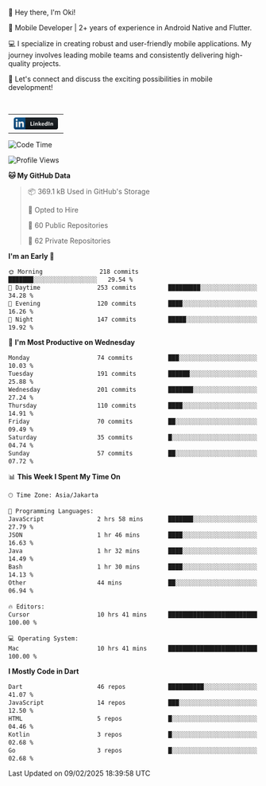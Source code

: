 <p>
 👋 Hey there, I'm Oki!

🚀 Mobile Developer | 2+ years of experience in Android Native and Flutter.

💻 I specialize in creating robust and user-friendly mobile applications. My journey involves leading mobile teams and consistently delivering high-quality projects.

🔗 Let's connect and discuss the exciting possibilities in mobile development!

<br>

<table style="border:none; border-collapse:collapse; cellspacing:0; cellpadding:0">
    <tr>
        <td>
           <a href="https://www.linkedin.com/in/oki-6ba305173/" target="_blank">
              <img src="https://github.com/inisialkey/inisialkey/blob/main/assets/linkedin.svg" alt="LinkedIn" style="vertical-align:top; margin:4px" height=24>
          </a>
        </td>
    </tr>
</table>

<!-- <br>

<!--START_SECTION:waka-->
![Code Time](http://img.shields.io/badge/Code%20Time-1%2C003%20hrs%204%20mins-blue)

![Profile Views](http://img.shields.io/badge/Profile%20Views-0-blue)

**🐱 My GitHub Data** 

> 📦 369.1 kB Used in GitHub's Storage 
 > 
> 💼 Opted to Hire
 > 
> 📜 60 Public Repositories 
 > 
> 🔑 62 Private Repositories 
 > 
**I'm an Early 🐤** 

```text
🌞 Morning                218 commits         ███████░░░░░░░░░░░░░░░░░░   29.54 % 
🌆 Daytime                253 commits         █████████░░░░░░░░░░░░░░░░   34.28 % 
🌃 Evening                120 commits         ████░░░░░░░░░░░░░░░░░░░░░   16.26 % 
🌙 Night                  147 commits         █████░░░░░░░░░░░░░░░░░░░░   19.92 % 
```
📅 **I'm Most Productive on Wednesday** 

```text
Monday                   74 commits          ███░░░░░░░░░░░░░░░░░░░░░░   10.03 % 
Tuesday                  191 commits         ██████░░░░░░░░░░░░░░░░░░░   25.88 % 
Wednesday                201 commits         ███████░░░░░░░░░░░░░░░░░░   27.24 % 
Thursday                 110 commits         ████░░░░░░░░░░░░░░░░░░░░░   14.91 % 
Friday                   70 commits          ██░░░░░░░░░░░░░░░░░░░░░░░   09.49 % 
Saturday                 35 commits          █░░░░░░░░░░░░░░░░░░░░░░░░   04.74 % 
Sunday                   57 commits          ██░░░░░░░░░░░░░░░░░░░░░░░   07.72 % 
```


📊 **This Week I Spent My Time On** 

```text
🕑︎ Time Zone: Asia/Jakarta

💬 Programming Languages: 
JavaScript               2 hrs 58 mins       ███████░░░░░░░░░░░░░░░░░░   27.79 % 
JSON                     1 hr 46 mins        ████░░░░░░░░░░░░░░░░░░░░░   16.63 % 
Java                     1 hr 32 mins        ████░░░░░░░░░░░░░░░░░░░░░   14.49 % 
Bash                     1 hr 30 mins        ████░░░░░░░░░░░░░░░░░░░░░   14.13 % 
Other                    44 mins             ██░░░░░░░░░░░░░░░░░░░░░░░   06.94 % 

🔥 Editors: 
Cursor                   10 hrs 41 mins      █████████████████████████   100.00 % 

💻 Operating System: 
Mac                      10 hrs 41 mins      █████████████████████████   100.00 % 
```

**I Mostly Code in Dart** 

```text
Dart                     46 repos            ██████████░░░░░░░░░░░░░░░   41.07 % 
JavaScript               14 repos            ███░░░░░░░░░░░░░░░░░░░░░░   12.50 % 
HTML                     5 repos             █░░░░░░░░░░░░░░░░░░░░░░░░   04.46 % 
Kotlin                   3 repos             █░░░░░░░░░░░░░░░░░░░░░░░░   02.68 % 
Go                       3 repos             █░░░░░░░░░░░░░░░░░░░░░░░░   02.68 % 
```




 Last Updated on 09/02/2025 18:39:58 UTC
<!--END_SECTION:waka-->